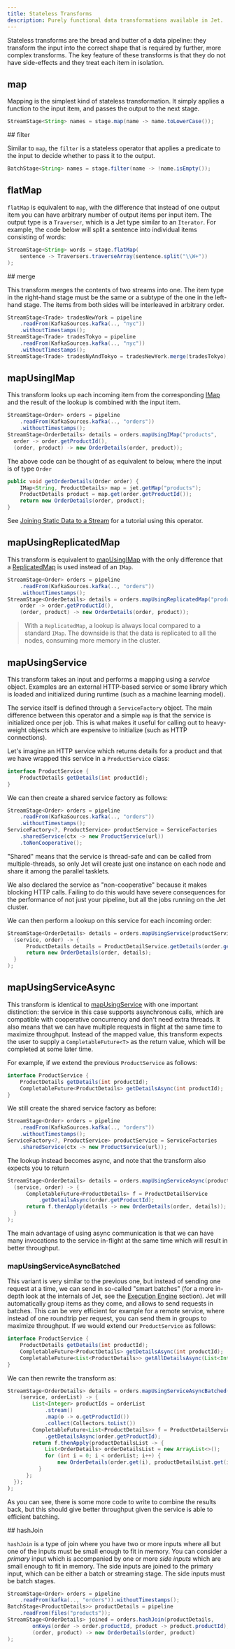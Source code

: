 ```yaml
---
title: Stateless Transforms
description: Purely functional data transformations available in Jet.
---
```


Stateless transforms are the bread and butter of a data pipeline: they
transform the input into the correct shape that is required by further,
more complex transforms. The key feature of these transforms is that
they do not have side-effects and they treat each item in isolation.

## map

Mapping is the simplest kind of stateless transformation. It simply
applies a function to the input item, and passes the output to the next
stage.

```java
StreamStage<String> names = stage.map(name -> name.toLowerCase());
```

## filter

Similar to `map`, the `filter` is a stateless operator that applies a
predicate to the input to decide whether to pass it to the output.

```java
BatchStage<String> names = stage.filter(name -> !name.isEmpty());
```

## flatMap

`flatMap` is equivalent to `map`, with the difference that instead of
one output item you can have arbitrary number of output items per input
item. The output type is a `Traverser`, which is a Jet type similar to
an `Iterator`. For example, the code below will split a sentence into
individual items consisting of words:

```java
StreamStage<String> words = stage.flatMap(
    sentence -> Traversers.traverseArray(sentence.split("\\W+"))
);
```

## merge

This transform merges the contents of two streams into one. The item
type in the right-hand stage must be the same or a subtype of the one in
the left-hand stage. The items from both sides will be interleaved in
arbitrary order.

```java
StreamStage<Trade> tradesNewYork = pipeline
    .readFrom(KafkaSources.kafka(.., "nyc"))
    .withoutTimestamps();
StreamStage<Trade> tradesTokyo = pipeline
    .readFrom(KafkaSources.kafka(.., "nyc"))
    .withoutTimestamps();
StreamStage<Trade> tradesNyAndTokyo = tradesNewYork.merge(tradesTokyo);
```

## mapUsingIMap

This transform looks up each incoming item from the corresponding
[IMap](data-structures) and the result of the lookup is combined with
the input item.

```java
StreamStage<Order> orders = pipeline
    .readFrom(KafkaSources.kafka(.., "orders"))
    .withoutTimestamps();
StreamStage<OrderDetails> details = orders.mapUsingIMap("products",
  order -> order.getProductId(),
  (order, product) -> new OrderDetails(order, product));
```

The above code can be thought of as equivalent to below, where the input
is of type `Order`

```java
public void getOrderDetails(Order order) {
    IMap<String, ProductDetails> map = jet.getMap("products");
    ProductDetails product = map.get(order.getProductId());
    return new OrderDetails(order, product);
}
```

See [Joining Static Data to a Stream](../tutorials/map-join) for a
tutorial using this operator.

## mapUsingReplicatedMap

This transform is equivalent to [mapUsingIMap](#mapUsingImap) with the
only difference that a [ReplicatedMap](data-structures) is used instead
of an `IMap`.

```java
StreamStage<Order> orders = pipeline
    .readFrom(KafkaSources.kafka(.., "orders"))
    .withoutTimestamps();
StreamStage<OrderDetails> details = orders.mapUsingReplicatedMap("products",
    order -> order.getProductId(),
    (order, product) -> new OrderDetails(order, product));
```

>With a `ReplicatedMap`, a lookup is always local compared to a standard
>`IMap`. The downside is that the data is replicated to all the nodes,
>consuming more memory in the cluster.

## mapUsingService

This transform takes an input and performs a mapping using a _service_
object. Examples are an external HTTP-based service or some library
which is loaded and initialized during runtime (such as a machine
learning model).

The service itself is defined through a `ServiceFactory` object. The
main difference between this operator and a simple `map` is that the
service is initialized once per job. This is what makes it useful for
calling out to heavy-weight objects which are expensive to initialize
(such as HTTP connections).

Let's imagine an HTTP service which returns details for a product and
that we have wrapped this service in a `ProductService` class:

```java
interface ProductService {
    ProductDetails getDetails(int productId);
}
```

We can then create a shared service factory as follows:

```java
StreamStage<Order> orders = pipeline
    .readFrom(KafkaSources.kafka(.., "orders"))
    .withoutTimestamps();
ServiceFactory<?, ProductService> productService = ServiceFactories
    .sharedService(ctx -> new ProductService(url))
    .toNonCooperative();
```

"Shared" means that the service is thread-safe and can be called from
multiple-threads, so only Jet will create just one instance on each
node and share it among the parallel tasklets.

We also declared the service as "non-cooperative" because it makes
blocking HTTP calls. Failing to do this would have severe consequences
for the performance of not just your pipeline, but all the jobs running
on the Jet cluster.

We can then perform a lookup on this service for each incoming order:

```java
StreamStage<OrderDetails> details = orders.mapUsingService(productService,
  (service, order) -> {
      ProductDetails details = ProductDetailService.getDetails(order.getProductId);
      return new OrderDetails(order, details);
  }
);
```

## mapUsingServiceAsync

This transform is identical to [mapUsingService](#mapUsingService) with
one important distinction: the service in this case supports
asynchronous calls, which are compatible with cooperative concurrency
and don't need extra threads. It also means that we can have multiple
requests in flight at the same time to maximize throughput. Instead of
the mapped value, this transform expects the user to supply a
`CompletableFuture<T>` as the return value, which will be completed at
some later time.

For example, if we extend the previous `ProductService` as follows:

```java
interface ProductService {
    ProductDetails getDetails(int productId);
    CompletableFuture<ProductDetails> getDetailsAsync(int productId);
}
```

We still create the shared service factory as before:

```java
StreamStage<Order> orders = pipeline
    .readFrom(KafkaSources.kafka(.., "orders"))
    .withoutTimestamps();
ServiceFactory<?, ProductService> productService = ServiceFactories
    .sharedService(ctx -> new ProductService(url));
```

The lookup instead becomes async, and note that the transform also expects
you to return

```java
StreamStage<OrderDetails> details = orders.mapUsingServiceAsync(productService,
  (service, order) -> {
      CompletableFuture<ProductDetails> f = ProductDetailService
          .getDetailsAsync(order.getProductId);
      return f.thenApply(details -> new OrderDetails(order, details));
  }
);
```

The main advantage of using async communication is that we can have
many invocations to the service in-flight at the same time which will
result in better throughput.

### mapUsingServiceAsyncBatched

This variant is very similar to the previous one, but instead of sending
one request at a time, we can send in so-called "smart batches" (for a
more in-depth look at the internals of Jet, see the [Execution
Engine](../architecture/execution-engine) section). Jet will
automatically group items as they come, and allows to send requests in
batches. This can be very efficient for example for a remote service,
where instead of one roundtrip per request, you can send them in groups
to maximize throughput. If we would extend our `ProductService` as
follows:

```java
interface ProductService {
    ProductDetails getDetails(int productId);
    CompletableFuture<ProductDetails> getDetailsAsync(int productId);
    CompletableFuture<List<ProductDetails>> getAllDetailsAsync(List<Integer> productIds);
}
```

We can then rewrite the transform as:

```java
StreamStage<OrderDetails> details = orders.mapUsingServiceAsyncBatched(productService,
    (service, orderList) -> {
        List<Integer> productIds = orderList
            .stream()
            .map(o -> o.getProductId())
            .collect(Collectors.toList())
        CompletableFuture<List<ProductDetails>> f = ProductDetailService
            .getDetailsAsync(order.getProductId);
        return f.thenApply(productDetailsList -> {
            List<OrderDetails> orderDetailsList = new ArrayList<>();
            for (int i = 0; i < orderList; i++) {
                new OrderDetails(order.get(i), productDetailsList.get(i)))
          }
      };
  });
);
```

As you can see, there is some more code to write to combine the results
back, but this should give better throughput given the service is able
to efficient batching.

## hashJoin

`hashJoin` is a type of join where you have two or more inputs where all
but one of the inputs must be small enough to fit in memory. You can
consider a _primary_ input which is accompanied by one or more
_side inputs_ which are small enough to fit in memory. The side inputs
are joined to the primary input, which can be either a batch or
streaming stage. The side inputs must be batch stages.

```java
StreamStage<Order> orders = pipeline
    .readFrom(kafka(.., "orders")).withoutTimestamps();
BatchStage<ProductDetails>> productDetails = pipeline
    .readFrom(files("products"));
StreamStage<OrderDetails> joined = orders.hashJoin(productDetails,
        onKeys(order -> order.productId, product -> product.productId),
        (order, product) -> new OrderDetails(order, product)
);
```
